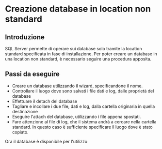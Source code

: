 # Creazione database in location non standard
## Introduzione
SQL Server permette di operare sui database solo tramite la location standard specificata in fase di installazione. Per poter creare un database in una location non standard, è necessario seguire una procedura apposita.

## Passi da eseguire
- Creare un database utilizzando il wizard, specificandone il nome.
- Controllare il luogo dove sono salvati i file dati e log, dalle proprietà del database
- Effettuare il detach del database
- Tagliare e incollare i due file, dati e log, dalla cartella originaria in quella destinazione
- Eseguire l'attach del database, utilizzando i file appena spostati.
 - Fare attenzione al file di log, che il sistema andrà a cercare nella cartella standard. In questo caso è sufficiente specificare il luogo dove è stato copiato.

Ora il database è disponibile per l'utilizzo
